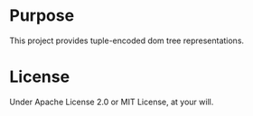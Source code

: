# Purpose

This project provides tuple-encoded dom tree representations.

# License

Under Apache License 2.0 or MIT License, at your will.
